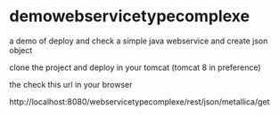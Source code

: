 # demowebservicetypecomplexe

a demo of deploy and check a simple java webservice and create json object

clone the project and deploy in your tomcat (tomcat 8 in preference)

the check this url in your browser

http://localhost:8080/webservicetypecomplexe/rest/json/metallica/get
